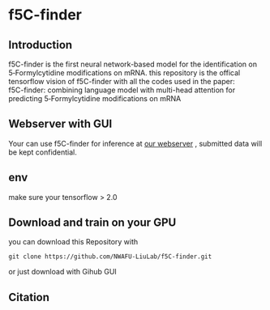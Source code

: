 # f5C-finder
## Introduction
f5C-finder is the first neural network-based model for the identification on 5‑Formylcytidine modifications on mRNA.
this repository is the offical tensorflow vision of f5C-finder with all the codes used in the paper:  
f5C-finder: combining language model with multi-head attention for predicting 5‑Formylcytidine modifications on mRNA
## Webserver with GUI
Your can use f5C-finder for inference at [our webserver](http://f5c.m6aminer.cn/)
, submitted data will be kept confidential.

## env
make sure your tensorflow > 2.0

## Download and train on your GPU
you can download this Repository with
```shell
git clone https://github.com/NWAFU-LiuLab/f5C-finder.git
```
or just download with Gihub GUI
## Citation

